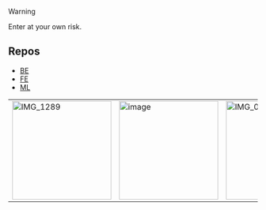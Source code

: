 > [!WARNING]  
> Enter at your own risk.

## Repos
- [BE](https://github.com/Rack-Verify/Rack-Verify-Backend)
- [FE](https://github.com/Rack-Verify/Rack-Verify-Frontend)
- [ML](https://github.com/Rack-Verify/Rack-Verify-Model)

<table border="0">
<tr>
    <td><img src="https://github.com/user-attachments/assets/b600f884-f2d0-4d4c-80fe-86b89563e60c" alt="IMG_1289" width="200"></td>
    <td><img src="https://github.com/user-attachments/assets/ee120984-84f7-4343-98cd-de624eb61fc1" alt="image" width="200"></td>
    <td><img src="https://github.com/user-attachments/assets/858da444-649f-4e9d-9362-a28b576a729b" alt="IMG_0668" width="200"></td>
 </tr>
</table>
